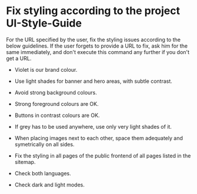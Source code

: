 # Fix styling according to the project UI-Style-Guide

For the URL specified by the user, fix the styling issues according to the below guidelines.
If the user forgets to provide a URL to fix, ask him for the same immediately, and don't execute this command any further if you don't get a URL.

- Violet is our brand colour.
- Use light shades for banner and hero areas, with subtle contrast.
- Avoid strong background colours. 
- Strong foreground colours are OK.
- Buttons in contrast colours are OK.
- If grey has to be used anywhere, use only very light shades of it.

- When placing images next to each other, space them adequately and symetrically on all sides.

- Fix the styling in all pages of the public frontend of all pages listed in the sitemap.
- Check both languages.
- Check dark and light modes.
